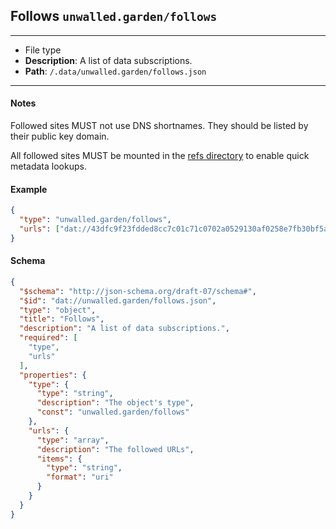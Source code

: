 ## Follows `unwalled.garden/follows`

---

 - File type
 - **Description**: A list of data subscriptions.
 - **Path**: `/.data/unwalled.garden/follows.json`

---

#### Notes

Followed sites MUST not use DNS shortnames. They should be listed by their public key domain.

All followed sites MUST be mounted in the [refs directory](/dir/refs) to enable quick metadata lookups.

#### Example

```json
{
  "type": "unwalled.garden/follows",
  "urls": ["dat://43dfc9f23fdded8cc7c01c71c0702a0529130af0258e7fb30bf5a0a3f73d69b3"]
}
```

#### Schema

```json
{
  "$schema": "http://json-schema.org/draft-07/schema#",
  "$id": "dat://unwalled.garden/follows.json",
  "type": "object",
  "title": "Follows",
  "description": "A list of data subscriptions.",
  "required": [
    "type",
    "urls"
  ],
  "properties": {
    "type": {
      "type": "string",
      "description": "The object's type",
      "const": "unwalled.garden/follows"
    },
    "urls": {
      "type": "array",
      "description": "The followed URLs",
      "items": {
        "type": "string",
        "format": "uri"
      }
    }
  }
}
```